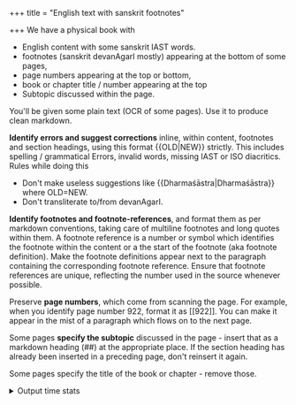 +++
title = "English text with sanskrit footnotes"

+++
We have a physical book with 

- English content with some sanskrit IAST words.
- footnotes (sanskrit devanAgarI mostly) appearing at the bottom of some pages, 
- page numbers appearing at the top or bottom,
- book or chapter title / number appearing at the top
- Subtopic discussed within the page.

You'll be given some plain text (OCR of some pages). Use it to produce clean markdown. 

**Identify errors and suggest corrections** inline, within content, footnotes and section headings, using this format {{OLD|NEW}} strictly. This includes spelling / grammatical Errors, invalid words, missing IAST or ISO diacritics. Rules while doing this 

- Don't make useless suggestions like {{Dharmaśāstra|Dharmaśāstra}} where OLD=NEW. 
- Don't transliterate to/from devanAgarI.

**Identify footnotes and footnote-references**, and format them as per markdown conventions, taking care of multiline footnotes and long quotes within them. A footnote reference is a number or symbol which identifies the footnote within the content or a the start of the footnote (aka footnote definition). Make the footnote definitions appear next to the paragraph containing the corresponding footnote reference. Ensure that footnote references are unique, reflecting the number used in the source whenever possible.

Preserve **page numbers**, which come from scanning the page. For example, when you identify page number 922, format it as [[922]]. You can make it appear in the mist of a paragraph which flows on to the next page.

Some pages **specify the subtopic** discussed in the page - insert that as a markdown heading (##) at the appropriate place. If the section heading has already been inserted in a preceding page, don't reinsert it again.

Some pages specify the title of the book or chapter - remove those. 

<details><summary>Output time stats</summary>

Input length examples-

- kANe en
  - 30k chars took 283.4s to output.
  - 70k chars took 320s to output.
  - 130k chars took 510s to output. Tokens per second: 82.
</details>
